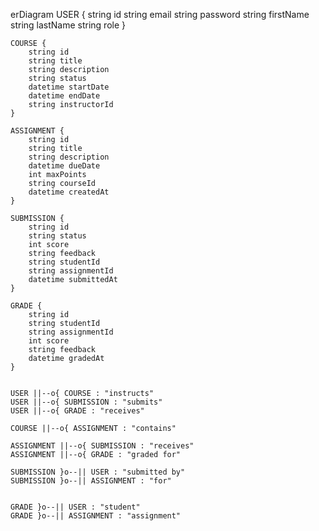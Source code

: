 erDiagram
    USER {
        string id
        string email
        string password
        string firstName
        string lastName
        string role
    }
    
    COURSE {
        string id
        string title
        string description
        string status
        datetime startDate
        datetime endDate
        string instructorId
    }
    
    ASSIGNMENT {
        string id
        string title
        string description
        datetime dueDate
        int maxPoints
        string courseId
        datetime createdAt
    }
    
    SUBMISSION {
        string id
        string status
        int score
        string feedback
        string studentId
        string assignmentId 
        datetime submittedAt
    }
    
    GRADE {
        string id
        string studentId
        string assignmentId
        int score
        string feedback
        datetime gradedAt
    }
    
    
    USER ||--o{ COURSE : "instructs"
    USER ||--o{ SUBMISSION : "submits"
    USER ||--o{ GRADE : "receives"
    
    COURSE ||--o{ ASSIGNMENT : "contains"
    
    ASSIGNMENT ||--o{ SUBMISSION : "receives"
    ASSIGNMENT ||--o{ GRADE : "graded for"
    
    SUBMISSION }o--|| USER : "submitted by"
    SUBMISSION }o--|| ASSIGNMENT : "for"
    
    
    GRADE }o--|| USER : "student"
    GRADE }o--|| ASSIGNMENT : "assignment"